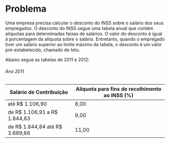 # Problema
Uma empresa precisa calcular o desconto do INSS sobre o salário dos seus empregados. 
O desconto do INSS segue uma tabela anual que contém alíquotas para determinadas faixas de salários. O valor do desconto é igual à porcentagem da alíquota sobre o salário. Entretanto, quando o empregado tiver um salário superior ao limite máximo da tabela, o desconto é um valor pré-estabelecido, chamado de teto.

Abaixo segue as tabelas de 2011 e 2012:

###### Ano 2011
| Salário de Contribuição | Alíquota para fins de recolhimento ao INSS (%) |
| --- | --- |
| até R$ 1.106,90 | 8,00 |
| de R$  1.106,91 a R$ 1.844,83 | 9,00 |
| de R$ 1.844,84 até R$ 3.689,66 | 11,00|
